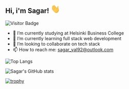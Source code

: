 ## Hi, i'm Sagar! <img src="https://github.com/sagar-aryal/sagar-aryal/blob/main/Images/Hi.gif" width="29px">
![Visitor Badge](https://visitor-badge.laobi.icu/badge?page_id=sagar-aryal)

- 🔭 I’m currently studying at Helsinki Business College
- 🌱 I’m currently learning full stack web development
- 👯 I’m looking to collaborate on tech stack
- 📫 How to reach me: sagar_yal92@outlook.com

![Top Langs ](https://github-readme-stats.vercel.app/api/top-langs/?username=sagar-aryal&hide=TeX&layout=compact&theme=default&title_color=2d81e2&text_color=000000)

![Sagar's GitHub stats](https://github-readme-stats.vercel.app/api?username=sagar-aryal&show_icons=true&theme=default&title_color=2d81e2&text_color=000000&icon_color=7fff00)

 [![trophy](https://github-profile-trophy.vercel.app/?username=sagar-aryal&theme=juicyfresh&no-frame=true&row=1&&margin-w=20&no-bg=true)](https://github-profile-trophy.vercel.app/?username=sagar-aryal&theme=juicyfresh&no-frame=true&row=1&&margin-w=20&no-bg=true)
